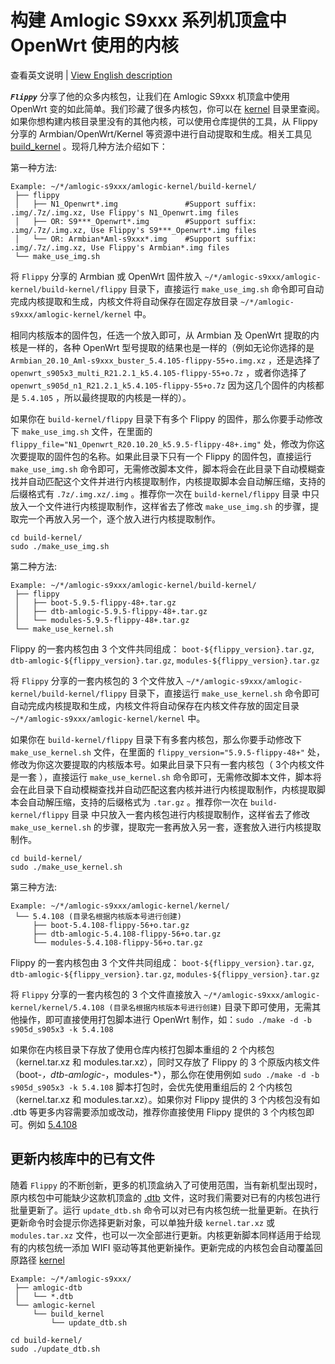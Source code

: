 # 构建 Amlogic S9xxx 系列机顶盒中 OpenWrt 使用的内核

查看英文说明 | [View English description](README.md)

***`Flippy`*** 分享了他的众多内核包，让我们在 Amlogic S9xxx 机顶盒中使用 OpenWrt 变的如此简单。我们珍藏了很多内核包，你可以在 [kernel](https://github.com/ophub/amlogic-s9xxx-openwrt/tree/main/amlogic-s9xxx/amlogic-kernel/kernel) 目录里查阅。如果你想构建内核目录里没有的其他内核，可以使用仓库提供的工具，从 Flippy 分享的 Armbian/OpenWrt/Kernel 等资源中进行自动提取和生成。相关工具见 [build_kernel](https://github.com/ophub/amlogic-s9xxx-openwrt/tree/main/amlogic-s9xxx/amlogic-kernel/build_kernel) 。现将几种方法介绍如下：

第一种方法: 

```shell script
Example: ~/*/amlogic-s9xxx/amlogic-kernel/build-kernel/
 ├── flippy
 │   ├── N1_Openwrt*.img               #Support suffix: .img/.7z/.img.xz, Use Flippy's N1_Openwrt.img files
 │   ├── OR: S9***_Openwrt*.img        #Support suffix: .img/.7z/.img.xz, Use Flippy's S9***_Openwrt*.img files
 │   └── OR: Armbian*Aml-s9xxx*.img    #Support suffix: .img/.7z/.img.xz, Use Flippy's Armbian*.img files
 └── make_use_img.sh
```

将 `Flippy` 分享的 Armbian 或 OpenWrt 固件放入 `~/*/amlogic-s9xxx/amlogic-kernel/build-kernel/flippy` 目录下，直接运行 `make_use_img.sh` 命令即可自动完成内核提取和生成，内核文件将自动保存在固定存放目录 `~/*/amlogic-s9xxx/amlogic-kernel/kernel` 中。

相同内核版本的固件包，任选一个放入即可，从 Armbian 及 OpenWrt 提取的内核是一样的，各种 OpenWrt 型号提取的结果也是一样的（例如无论你选择的是 `Armbian_20.10_Aml-s9xxx_buster_5.4.105-flippy-55+o.img.xz` ，还是选择了 `openwrt_s905x3_multi_R21.2.1_k5.4.105-flippy-55+o.7z` ，或者你选择了 `openwrt_s905d_n1_R21.2.1_k5.4.105-flippy-55+o.7z` 因为这几个固件的内核都是 `5.4.105` ，所以最终提取的内核是一样的）。

如果你在 `build-kernel/flippy` 目录下有多个 Flippy 的固件，那么你要手动修改下 `make_use_img.sh` 文件，在里面的 `flippy_file="N1_Openwrt_R20.10.20_k5.9.5-flippy-48+.img"` 处，修改为你这次要提取的固件包的名称。如果此目录下只有一个 Flippy 的固件包，直接运行 `make_use_img.sh` 命令即可，无需修改脚本文件，脚本将会在此目录下自动模糊查找并自动匹配这个文件并进行内核提取制作，内核提取脚本会自动解压缩，支持的后缀格式有 `.7z/.img.xz/.img` 。推荐你一次在 `build-kernel/flippy` 目录 中只放入一个文件进行内核提取制作，这样省去了修改  `make_use_img.sh` 的步骤，提取完一个再放入另一个，逐个放入进行内核提取制作。

```shell script
cd build-kernel/
sudo ./make_use_img.sh
```

第二种方法: 

```shell script
Example: ~/*/amlogic-s9xxx/amlogic-kernel/build-kernel/
 ├── flippy
 │   ├── boot-5.9.5-flippy-48+.tar.gz
 │   ├── dtb-amlogic-5.9.5-flippy-48+.tar.gz
 │   └── modules-5.9.5-flippy-48+.tar.gz
 └── make_use_kernel.sh
```

Flippy 的一套内核包由 3 个文件共同组成： `boot-${flippy_version}.tar.gz`, `dtb-amlogic-${flippy_version}.tar.gz`, `modules-${flippy_version}.tar.gz`

将 `Flippy` 分享的一套内核包的 3 个文件放入 `~/*/amlogic-s9xxx/amlogic-kernel/build-kernel/flippy` 目录下，直接运行 `make_use_kernel.sh` 命令即可自动完成内核提取和生成，内核文件将自动保存在内核文件存放的固定目录 `~/*/amlogic-s9xxx/amlogic-kernel/kernel` 中。

如果你在 `build-kernel/flippy` 目录下有多套内核包，那么你要手动修改下 `make_use_kernel.sh` 文件，在里面的 `flippy_version="5.9.5-flippy-48+"` 处，修改为你这次要提取的内核版本号。如果此目录下只有一套内核包（ 3个内核文件是一套 ），直接运行 `make_use_kernel.sh` 命令即可，无需修改脚本文件，脚本将会在此目录下自动模糊查找并自动匹配这套内核并进行内核提取制作，内核提取脚本会自动解压缩，支持的后缀格式为 `.tar.gz` 。推荐你一次在 `build-kernel/flippy` 目录 中只放入一套内核包进行内核提取制作，这样省去了修改  `make_use_kernel.sh` 的步骤，提取完一套再放入另一套，逐套放入进行内核提取制作。

```shell script
cd build-kernel/
sudo ./make_use_kernel.sh
```

第三种方法: 

```shell script
Example: ~/*/amlogic-s9xxx/amlogic-kernel/kernel/
 └── 5.4.108 (目录名根据内核版本号进行创建)
     ├── boot-5.4.108-flippy-56+o.tar.gz
     ├── dtb-amlogic-5.4.108-flippy-56+o.tar.gz
     └── modules-5.4.108-flippy-56+o.tar.gz
```
Flippy 的一套内核包由 3 个文件共同组成： `boot-${flippy_version}.tar.gz`, `dtb-amlogic-${flippy_version}.tar.gz`, `modules-${flippy_version}.tar.gz`

将 `Flippy` 分享的一套内核包的 3 个文件直接放入 `~/*/amlogic-s9xxx/amlogic-kernel/kernel/5.4.108 (目录名根据内核版本号进行创建)` 目录下即可使用，无需其他操作，即可直接使用打包脚本进行 OpenWrt 制作，如：`sudo ./make -d -b s905d_s905x3 -k 5.4.108`

如果你在内核目录下存放了使用仓库内核打包脚本重组的 2 个内核包（kernel.tar.xz 和 modules.tar.xz），同时又存放了 Flippy 的 3 个原版内核文件（boot-*，dtb-amlogic-*，modules-*），那么你在使用例如 `sudo ./make -d -b s905d_s905x3 -k 5.4.108` 脚本打包时，会优先使用重组后的 2 个内核包（kernel.tar.xz 和 modules.tar.xz）。如果你对 Flippy 提供的 3 个内核包没有如 .dtb 等更多内容需要添加或改动，推荐你直接使用 Flippy 提供的 3 个内核包即可。例如 [5.4.108](https://github.com/ophub/amlogic-s9xxx-openwrt/tree/main/amlogic-s9xxx/amlogic-kernel/kernel/5.4.108)

## 更新内核库中的已有文件

随着 `Flippy` 的不断创新，更多的机顶盒纳入了可使用范围，当有新机型出现时，原内核包中可能缺少这款机顶盒的 [.dtb](https://github.com/ophub/amlogic-s9xxx-openwrt/tree/main/amlogic-s9xxx/amlogic-dtb) 文件，这时我们需要对已有的内核包进行批量更新了。运行 `update_dtb.sh` 命令可以对已有内核包统一批量更新。在执行更新命令时会提示你选择更新对象，可以单独升级 `kernel.tar.xz` 或 `modules.tar.xz` 文件，也可以一次全部进行更新。内核更新脚本同样适用于给现有的内核包统一添加 WIFI 驱动等其他更新操作。更新完成的内核包会自动覆盖回原路径 [kernel](https://github.com/ophub/amlogic-s9xxx-openwrt/tree/main/amlogic-s9xxx/amlogic-kernel/kernel)

```shell script
Example: ~/*/amlogic-s9xxx/
 ├── amlogic-dtb
 │   └── *.dtb
 └── amlogic-kernel
     └── build_kernel
         └── update_dtb.sh
```

```shell script
cd build-kernel/
sudo ./update_dtb.sh
```
